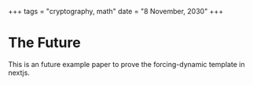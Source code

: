 +++
tags = "cryptography, math"
date = "8 November, 2030"
+++

# The Future

This is an future example paper to prove the forcing-dynamic template in nextjs.

